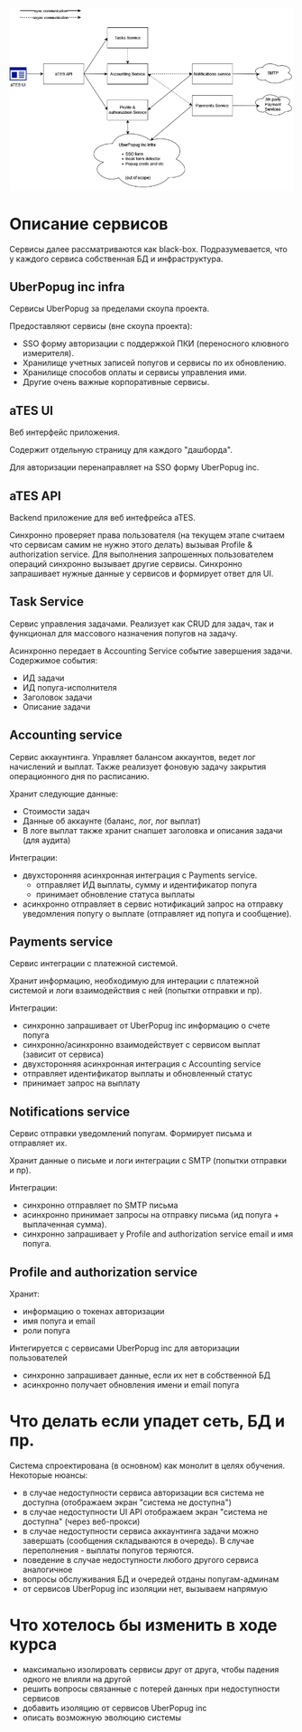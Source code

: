 ![Popug aTES architecture diagram](/docs/Async%20architecture%20-%20lesson%200.drawio.png)
# Описание сервисов

Сервисы далее рассматриваются как black-box.
Подразумевается, что у каждого сервиса собственная БД и инфраструктура.

## UberPopug inc infra
Сервисы UberPopug за пределами скоупа проекта.

Предоставляют сервисы (вне скоупа проекта):
* SSO форму авторизации с поддержкой ПКИ (переносного клювного измерителя).
* Хранилище учетных записей попугов и сервисы по их обновлению.
* Хранилище способов оплаты и сервисы управления ими.
* Другие очень важные корпоративные сервисы.

## aTES UI
Веб интерфейс приложения.

Содержит отдельную страницу для каждого "дашборда".

Для авторизации перенаправляет на SSO форму UberPopug inc.

## aTES API
Backend приложение для веб интефрейса aTES.

Синхронно проверяет права пользователя (на текущем этапе считаем что сервисам самим не нужно этого делать) вызывая Profile & authorization service.
Для выполнения запрошенных пользователем операций синхронно вызывает другие сервисы.
Синхронно запрашивает нужные данные у сервисов и формирует ответ для UI.

## Task Service
Сервис управления задачами.
Реализует как CRUD для задач, так и функционал для массового назначения попугов на задачу.

Асинхронно передает в Accounting Service событие завершения задачи. Содержимое события:
* ИД задачи
* ИД попуга-исполнителя
* Заголовок задачи
* Описание задачи

## Accounting service
Сервис аккаунтинга.
Управляет балансом аккаунтов, ведет лог начислений и выплат. Также реализует фоновую задачу закрытия операционного дня по расписанию.

Хранит следующие данные:
* Стоимости задач
* Данные об аккаунте (баланс, лог, лог выплат)
* В логе выплат также хранит снапшет заголовка и описания задачи (для аудита)

Интеграции:
* двухсторонняя асинхронная интеграция с Payments service.
  *  отправляет ИД выплаты, сумму и идентификатор попуга
  *  принимает обновление статуса выплаты
* асинхронно отправляет в сервис нотификаций запрос на отправку уведомления попугу о выплате (отправляет ид попуга и сообщение).

## Payments service
Сервис интеграции с платежной системой.

Хранит информацию, необходимую для интерации с платежной системой и логи взаимодействия с ней (попытки отправки и пр).

Интеграции:
* синхронно запрашивает от UberPopug inc информацию о счете попуга
* синхронно/асинхронно взаимодействует с сервисом выплат (зависит от сервиса)
* двухсторонняя асинхронная интеграция с Accounting service
*   отправляет идентификатор выплаты и обновленный статус
*   принимает запрос на выплату

## Notifications service
Сервис отправки уведомлений попугам. Формирует письма и отправляет их.

Хранит данные о письме и логи интеграции с SMTP (попытки отправки и пр).

Интеграции:
* синхронно отправляет по SMTP письма
* асинхронно принимает запросы на отправку письма (ид попуга + выплаченная сумма).
* синхронно запрашивает у Profile and authorization service email и имя попуга.

## Profile and authorization service
Хранит:
* информацию о токенах авторизации
* имя попуга и email
* роли попуга

Интегируется с сервисами UberPopug inc для авторизации пользователей
* синхронно запрашивает данные, если их нет в собственной БД
* асинхронно получает обновления имени и email попуга

# Что делать если упадет сеть, БД и пр.
Система спроектирована (в основном) как монолит в целях обучения. Некоторые нюансы:
* в случае недоступности сервиса авторизации вся система не доступна (отображаем экран "система не доступна")
* в случае недоступности UI API отображаем экран "система не доступна" (через веб-прокси)
* в случае недоступности сервиса аккаунтинга задачи можно завершать (сообщения складываются в очередь). В случае переполнения - выплаты попугов теряются.
* поведение в случае недоступности любого другого сервиса аналогичное
* вопросы обслуживания БД и очередей отданы попугам-админам
* от сервисов UberPopug inc изоляции нет, вызываем напрямую

# Что хотелось бы изменить в ходе курса
* максимально изолировать сервисы друг от друга, чтобы падения одного не влияли на другой
* решить вопросы связанные с потерей данных при недоступности сервисов
* добавить изоляцию от сервисов UberPopug inc
* описать возможную эволюцию системы 
